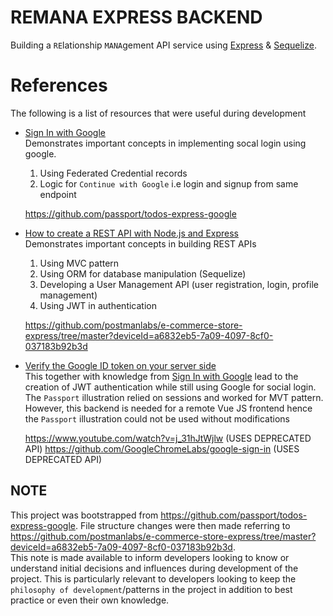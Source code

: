 # REMANA EXPRESS BACKEND

Building a `RE`lationship `MANA`gement API service using [Express](https://expressjs.com/) & [Sequelize](https://sequelize.org/).

# References
The following is a list of resources that were useful during development

* [Sign In with Google](https://www.passportjs.org/tutorials/google/)   
    Demonstrates important concepts in implementing socal login using google.   
    1. Using Federated Credential records
    2. Logic for `Continue with Google` i.e login and signup from same endpoint

    https://github.com/passport/todos-express-google


* [How to create a REST API with Node.js and Express](https://blog.postman.com/how-to-create-a-rest-api-with-node-js-and-express/)  
    Demonstrates important concepts in building REST APIs
    1. Using MVC pattern
    2. Using ORM for database manipulation (Sequelize)
    3. Developing a User Management API (user registration, login, profile management)
    4. Using JWT in authentication
    
    https://github.com/postmanlabs/e-commerce-store-express/tree/master?deviceId=a6832eb5-7a09-4097-8cf0-037183b92b3d

* [Verify the Google ID token on your server side](https://developers.google.com/identity/gsi/web/guides/verify-google-id-token/)   
    This together with knowledge from [Sign In with Google](https://www.passportjs.org/tutorials/google/) lead to the creation of JWT authentication while still using Google for social login. The `Passport` illustration relied on sessions and worked for MVT pattern. However, this backend is needed for a remote Vue JS frontend hence the `Passport` illustration could not be used without modifications

    https://www.youtube.com/watch?v=j_31hJtWjlw (USES DEPRECATED API)
    https://github.com/GoogleChromeLabs/google-sign-in (USES DEPRECATED API)

## NOTE
This project was bootstrapped from https://github.com/passport/todos-express-google. File structure changes were then made referring to https://github.com/postmanlabs/e-commerce-store-express/tree/master?deviceId=a6832eb5-7a09-4097-8cf0-037183b92b3d.  
This note is made available to inform developers looking to know or understand initial decisions and influences during development of the project. This is particularly relevant to developers looking to keep the `philosophy of development`/patterns in the project in addition to best practice or even their own knowledge.
